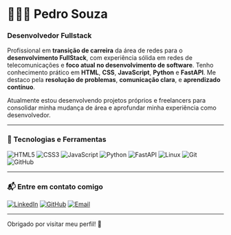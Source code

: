 <h1>👨🏾‍💻 Pedro Souza</h1>

### Desenvolvedor Fullstack

Profissional em **transição de carreira** da área de redes para o **desenvolvimento FullStack**, com experiência sólida em redes de telecomunicações e **foco atual no desenvolvimento de software**. Tenho conhecimento prático em **HTML**, **CSS**, **JavaScript**, **Python** e **FastAPI**. Me destaco pela **resolução de problemas**, **comunicação clara**, e **aprendizado contínuo**.

Atualmente estou desenvolvendo projetos próprios e freelancers para consolidar minha mudança de área e aprofundar minha experiência como desenvolvedor.

---

### 🚀 Tecnologias e Ferramentas

![HTML5](https://img.shields.io/badge/-HTML5-E34F26?logo=html5&logoColor=white&style=for-the-badge)
![CSS3](https://img.shields.io/badge/-CSS3-1572B6?logo=css3&logoColor=white&style=for-the-badge)
![JavaScript](https://img.shields.io/badge/-JavaScript-F7DF1E?logo=javascript&logoColor=black&style=for-the-badge)
![Python](https://img.shields.io/badge/-Python-3776AB?logo=python&logoColor=white&style=for-the-badge)
![FastAPI](https://img.shields.io/badge/-FastAPI-009688?logo=fastapi&logoColor=white&style=for-the-badge)
![Linux](https://img.shields.io/badge/-Linux-FCC624?logo=linux&logoColor=black&style=for-the-badge)
![Git](https://img.shields.io/badge/-Git-F05032?logo=git&logoColor=white&style=for-the-badge)
![GitHub](https://img.shields.io/badge/-GitHub-181717?logo=github&logoColor=white&style=for-the-badge)

<!-- ![React](https://img.shields.io/badge/-React-61DAFB?logo=react&logoColor=black&style=for-the-badge) -->

---

### 📬 Entre em contato comigo

[![LinkedIn](https://img.shields.io/badge/-LinkedIn-0077B5?logo=linkedin&logoColor=white&style=for-the-badge)](https://www.linkedin.com/in/pedro-souza01)
[![GitHub](https://img.shields.io/badge/-GitHub-181717?logo=github&logoColor=white&style=for-the-badge)](https://github.com/dropssouza)
[![Email](https://img.shields.io/badge/-Email-EA4335?logo=gmail&logoColor=white&style=for-the-badge)](mailto:pedrohenrique_20100@hotmail.com)

---

<p>Obrigado por visitar meu perfil! 🫡</p>
